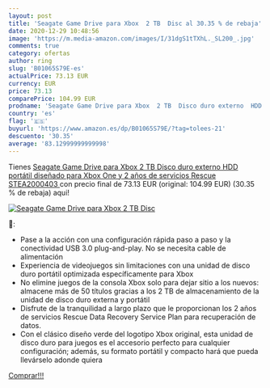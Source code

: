 ```yaml
---
layout: post
title: 'Seagate Game Drive para Xbox  2 TB  Disc al 30.35 % de rebaja'
date: 2020-12-29 10:48:56
image: 'https://m.media-amazon.com/images/I/31dgS1tTXhL._SL200_.jpg'
comments: true
category: ofertas
author: ring
slug: 'B01065S79E-es'
actualPrice: 73.13 EUR
currency: EUR
price: 73.13
comparePrice: 104.99 EUR
prodname: 'Seagate Game Drive para Xbox  2 TB  Disco duro externo  HDD portátil  diseñado para Xbox One  y 2 años de servicios Rescue  STEA2000403 '
country: 'es'
flag: '🇪🇸'
buyurl: 'https://www.amazon.es/dp/B01065S79E/?tag=tolees-21'
descuento: '30.35'
average: '83.12999999999998'
---
```


Tienes [Seagate Game Drive para Xbox  2 TB  Disco duro externo  HDD portátil  diseñado para Xbox One  y 2 años de servicios Rescue  STEA2000403 ](https://www.amazon.es/dp/B01065S79E/?tag=tolees-21) con precio final de  73.13 EUR (original: 104.99 EUR) (30.35 %  de rebaja) aqui!

[![Seagate Game Drive para Xbox  2 TB  Disc](https://m.media-amazon.com/images/I/31dgS1tTXhL._SL200_.jpg)](https://www.amazon.es/dp/B01065S79E/?tag=tolees-21)

🔎:

- Pase a la acción con una configuración rápida paso a paso y la conectividad USB 3.0 plug-and-play. No se necesita cable de alimentación
- Experiencia de videojuegos sin limitaciones con una unidad de disco duro portátil optimizada específicamente para Xbox
- No elimine juegos de la consola Xbox solo para dejar sitio a los nuevos: almacene más de 50 títulos gracias a los 2 TB de almacenamiento de la unidad de disco duro externa y portátil
- Disfrute de la tranquilidad a largo plazo que le proporcionan los 2 años de servicios Rescue Data Recovery Service Plan para recuperación de datos.
- Con el clásico diseño verde del logotipo Xbox original, esta unidad de disco duro para juegos es el accesorio perfecto para cualquier configuración; además, su formato portátil y compacto hará que pueda llevárselo adonde quiera

[Comprar!!!](https://www.amazon.es/dp/B01065S79E/?tag=tolees-21)
